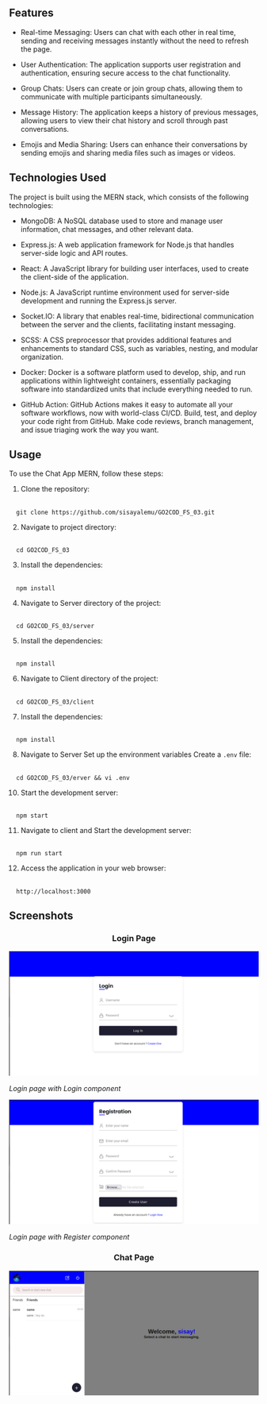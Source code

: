 ## Features

- Real-time Messaging: Users can chat with each other in real time, sending and receiving messages instantly without the need to refresh the page.

- User Authentication: The application supports user registration and authentication, ensuring secure access to the chat functionality.

- Group Chats: Users can create or join group chats, allowing them to communicate with multiple participants simultaneously.

- Message History: The application keeps a history of previous messages, allowing users to view their chat history and scroll through past conversations.

- Emojis and Media Sharing: Users can enhance their conversations by sending emojis and sharing media files such as images or videos.

## Technologies Used

The project is built using the MERN stack, which consists of the following technologies:

- MongoDB: A NoSQL database used to store and manage user information, chat messages, and other relevant data.

- Express.js: A web application framework for Node.js that handles server-side logic and API routes.

- React: A JavaScript library for building user interfaces, used to create the client-side of the application.

- Node.js: A JavaScript runtime environment used for server-side development and running the Express.js server.

- Socket.IO: A library that enables real-time, bidirectional communication between the server and the clients, facilitating instant messaging.

- SCSS: A CSS preprocessor that provides additional features and enhancements to standard CSS, such as variables, nesting, and modular organization.

- Docker: Docker is a software platform used to develop, ship, and run applications within lightweight containers, essentially packaging software into standardized units that include everything needed to run.
- GitHub Action: GitHub Actions makes it easy to automate all your software workflows, now with world-class CI/CD. Build, test, and deploy your code right from GitHub. Make code reviews, branch management, and issue triaging work the way you want.

## Usage

To use the Chat App MERN, follow these steps:

1. Clone the repository:
##
      git clone https://github.com/sisayalemu/GO2COD_FS_03.git
2. Navigate to project directory:
##
      cd GO2COD_FS_03
3. Install the dependencies:
##
      npm install
4. Navigate to Server directory of the project:
##
      cd GO2COD_FS_03/server
5. Install the dependencies:
##
      npm install
6. Navigate to Client directory of the project:
##
      cd GO2COD_FS_03/client
7. Install the dependencies:
##
      npm install
8. Navigate to Server Set up the environment variables Create a `.env` file: 
##
      cd GO2COD_FS_03/erver && vi .env
10. Start the development server:
##
      npm start
11. Navigate to client and Start the development server:
##
      npm run start
12. Access the application in your web browser:
##
      http://localhost:3000

## Screenshots

<h3 align="center">Login Page</h3>

![Login](screenshots/login-page.png)

*Login page with Login component*

![Register](screenshots/register-page.png)

*Login page with Register component*

<h3 align="center">Chat Page</h3>

![Chat](screenshots/chat-page.png)
